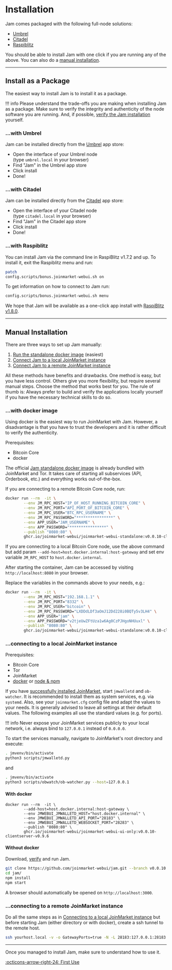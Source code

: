 # Installation

Jam comes packaged with the following full-node solutions:

- [Umbrel](#with-umbrel)
- [Citadel](#with-citadel)
- [Raspiblitz](#with-raspiblitz)

You should be able to install Jam with one click if you are running any of the
above. You can also do a [manual installation](#manual-installation).

---

## Install as a Package

The easiest way to install Jam is to install it as a package.

!!! info
    Please understand the trade-offs you are making when installing Jam as a
    package. Make sure to verify the integrity and authenticity of the node
    software you are running. And, if possible, [verify the Jam
    installation][verification] yourself.

[verification]: /software/verification

### ...with Umbrel

Jam can be installed directly from the [Umbrel](https://umbrel.com/) app store:

- Open the interface of your Umbrel node <br/> (type `umbrel.local` in your browser)
- Find "Jam" in the Umbrel app store
- Click install
- Done!

### ...with Citadel

Jam can be installed directly from the [Citadel](https://runcitadel.space/) app store:

- Open the interface of your Citadel node <br/> (type `citadel.local` in your browser)
- Find "Jam" in the Citadel app store
- Click install
- Done!

### ...with Raspiblitz

You can install Jam via the command line in RaspiBlitz v1.7.2 and up. To install
it, exit the Raspiblitz menu and run:

```sh
patch
config.scripts/bonus.joinmarket-webui.sh on
```

To get information on how to connect to Jam run:

```sh
config.scripts/bonus.joinmarket-webui.sh menu
```

We hope that Jam will be available as a one-click app
install with [RaspiBlitz
v1.8.0](https://github.com/rootzoll/raspiblitz/issues/2891).

---

## Manual Installation

There are three ways to set up Jam manually:

1. [Run the standalone docker image](#with-docker-image) (easiest)
2. [Connect Jam to a local JoinMarket instance](#connecting-to-a-local-joinmarket-instance)
3. [Connect Jam to a remote JoinMarket instance](#connecting-to-a-remote-joinmarket-instance)

All these methods have benefits and drawbacks. One method is easy, but you
have less control. Others give you more flexibility, but require several
manual steps. Choose the method that works best for you.
The rule of thumb is: Always prefer to build and verify the applications
locally yourself if you have the necessary technical skills to do so.

### ...with docker image

Using docker is the easiest way to run JoinMarket with Jam.
However, a disadvantage is that you have to trust the developers and it is
rather difficult to verify the authenticity.

Prerequisites:

- Bitcoin Core
- docker

The official [Jam standalone docker image][jam-docker-standalone]
is already bundled with JoinMarket and Tor. It takes care of starting all
subservices (API, Orderbook, etc.) and everything works out-of-the-box.

[jam-docker-standalone]: https://github.com/joinmarket-webui/jam-docker/pkgs/container/joinmarket-webui-standalone

If you are connecting to a remote Bitcoin Core node, run:
```sh
docker run --rm  -it \
        --env JM_RPC_HOST="IP_OF_HOST_RUNNING_BITCOIN_CORE" \
        --env JM_RPC_PORT="API_PORT_OF_BITCOIN_CORE" \
        --env JM_RPC_USER="BTC_RPC_USERNAME" \
        --env JM_RPC_PASSWORD="****************" \
        --env APP_USER="JAM_USERNAME" \
        --env APP_PASSWORD="****************" \
        --publish "8080:80" \
        ghcr.io/joinmarket-webui/joinmarket-webui-standalone:v0.0.10-clientserver-v0.9.6
```

If you are connecting to a local Bitcoin Core node, use the above command but
add param `--add-host=host.docker.internal:host-gateway` and set env variable
`JM_RPC_HOST` to `host.docker.internal`.

After starting the container, Jam can be accessed by visiting
`http://localhost:8080` in your browser.

Replace the variables in the commands above to your needs, e.g.:
```sh
docker run --rm  -it \
        --env JM_RPC_HOST="192.168.1.1" \
        --env JM_RPC_PORT="8332" \
        --env JM_RPC_USER="bitcoin" \
        --env JM_RPC_PASSWORD="LXDDdLDf3aOmJ12Dd228i0BQTy5v3LH4" \
        --env APP_USER="jam" \
        --env APP_PASSWORD="v2tjeUwZFtUza1w6Ag0CzPJHgoNHUuxl" \
        --publish "8080:80" \
        ghcr.io/joinmarket-webui/joinmarket-webui-standalone:v0.0.10-clientserver-v0.9.6
```

### ...connecting to a local JoinMarket instance

Prerequisites:

- Bitcoin Core
- Tor
- JoinMarket
- [docker](#with-docker) or [node & npm](#without-docker)

If you have [successfully installed JoinMarket][jm-install-docs], start
`jmwalletd` and `ob-watcher`. It is recommended to install them as system
services, e.g. via `systemd`. Also, see your `joinmarket.cfg` config file
and adapt the values to your needs. It is generally advised to leave
all settings at their default values. The following examples all
use the standard values (e.g. for ports).

[jm-install-docs]: https://github.com/JoinMarket-Org/joinmarket-clientserver/blob/master/docs/INSTALL.md


!!! info
    Never expose your JoinMarket services publicly to your local network,
    i.e. always bind to `127.0.0.1` instead of `0.0.0.0`.

To start the services manually, navigate to JoinMarket's root directory and
execute:

```sh
. jmvenv/bin/activate
python3 scripts/jmwalletd.py
```
and
```sh
. jmvenv/bin/activate
python3 scripts/obwatch/ob-watcher.py --host=127.0.0.1
```

#### With docker
```
docker run --rm  -it \
        --add-host=host.docker.internal:host-gateway \
        --env JMWEBUI_JMWALLETD_HOST="host.docker.internal" \
        --env JMWEBUI_JMWALLETD_API_PORT="28183" \
        --env JMWEBUI_JMWALLETD_WEBSOCKET_PORT="28283" \
        --publish "8080:80" \
        ghcr.io/joinmarket-webui/joinmarket-webui-ui-only:v0.0.10-clientserver-v0.9.6
```

#### Without docker

Download, [verify][verification] and run Jam.

```sh
git clone https://github.com/joinmarket-webui/jam.git --branch v0.0.10 --depth=1
cd jam/
npm install
npm start
```

A browser should automatically be opened on `http://localhost:3000`.

### ...connecting to a remote JoinMarket instance

Do all the same steps as in [Connecting to a local JoinMarket instance](#connecting-to-a-local-joinmarket-instance)
but before starting Jam (either directory or with docker), create a ssh tunnel
to the remote host.

```sh
ssh yourhost.local -v -o GatewayPorts=true -N -L 28183:127.0.0.1:28183 -L 28283:127.0.0.1:28283 -L 62601:127.0.0.1:62601
```

---

Once you managed to install Jam, make sure to understand how to use it.

[:octicons-arrow-right-24: First Use][cheatsheet]


[cheatsheet]: /interface/00-cheatsheet
